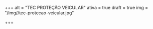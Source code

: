 +++
alt = "TEC PROTEÇÃO VEICULAR"
ativa = true
draft = true
img = "/img//tec-protecao-veicular.jpg"

+++
